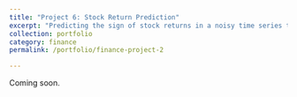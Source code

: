 ```yaml
---
title: "Project 6: Stock Return Prediction"
excerpt: "Predicting the sign of stock returns in a noisy time series tabular dataset"
collection: portfolio
category: finance
permalink: /portfolio/finance-project-2

---
```


Coming soon. 